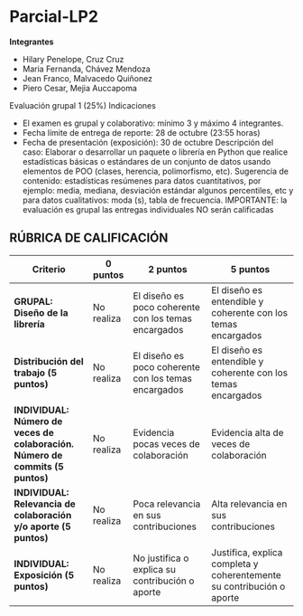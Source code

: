 # Parcial-LP2

**Integrantes**
- Hilary Penelope, Cruz Cruz
- Maria Fernanda, Chávez Mendoza
- Jean Franco, Malvacedo Quiñonez
- Piero Cesar, Mejia Auccapoma

Evaluación grupal 1 (25%)
Indicaciones
- El examen es grupal y colaborativo: mínimo 3 y máximo 4 integrantes.
- Fecha límite de entrega de reporte: 28 de octubre (23:55 horas)
- Fecha de presentación (exposición): 30 de octubre
Descripción del caso:
Elaborar o desarrollar un paquete o librería en Python que realice estadísticas básicas o estándares de un conjunto de datos usando elementos de POO (clases, herencia, polimorfismo, etc). Sugerencia de contenido: estadísticas resúmenes para datos cuantitativos, por ejemplo: media, mediana, desviación estándar algunos percentiles, etc y para datos cualitativos: moda (s), tabla de frecuencia.
IMPORTANTE: la evaluación es grupal las entregas individuales NO serán calificadas


## RÚBRICA DE CALIFICACIÓN

| **Criterio** | **0 puntos** | **2 puntos** | **5 puntos** |
|---------------|--------------|---------------|---------------|
| **GRUPAL: Diseño de la librería** | No realiza | El diseño es poco coherente con los temas encargados | El diseño es entendible y coherente con los temas encargados |
| **Distribución del trabajo (5 puntos)** | No realiza | El diseño es poco coherente con los temas encargados | El diseño es entendible y coherente con los temas encargados |
| **INDIVIDUAL: Número de veces de colaboración. Número de commits (5 puntos)** | No realiza | Evidencia pocas veces de colaboración | Evidencia alta de veces de colaboración |
| **INDIVIDUAL: Relevancia de colaboración y/o aporte (5 puntos)** | No realiza | Poca relevancia en sus contribuciones | Alta relevancia en sus contribuciones |
| **INDIVIDUAL: Exposición (5 puntos)** | No realiza | No justifica o explica su contribución o aporte | Justifica, explica completa y coherentemente su contribución o aporte |
